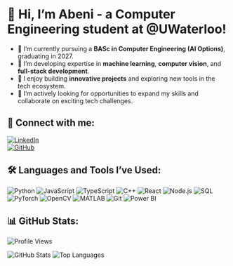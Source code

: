 # 👋 Hi, I’m Abeni - a Computer Engineering student at @UWaterloo!

- 🔭 I’m currently pursuing a **BASc in Computer Engineering (AI Options)**, graduating in 2027.
- 🌱 I’m developing expertise in **machine learning**, **computer vision**, and **full-stack development**.
- 🚀 I enjoy building **innovative projects** and exploring new tools in the tech ecosystem.
- 🎯 I’m actively looking for opportunities to expand my skills and collaborate on exciting tech challenges.

## 📌 Connect with me:
[![LinkedIn](https://img.shields.io/badge/LinkedIn-blue?style=for-the-badge&logo=linkedin)](https://www.linkedin.com/in/abeni-datta-363282275)  
[![GitHub](https://img.shields.io/badge/GitHub-black?style=for-the-badge&logo=github)](https://github.com/AbeniDatta)

## 🛠️ Languages and Tools I’ve Used:
![Python](https://img.shields.io/badge/Python-blue?style=for-the-badge&logo=python)
![JavaScript](https://img.shields.io/badge/JavaScript-yellow?style=for-the-badge&logo=javascript)
![TypeScript](https://img.shields.io/badge/TypeScript-blue?style=for-the-badge&logo=typescript)
![C++](https://img.shields.io/badge/C++-blue?style=for-the-badge&logo=cplusplus)
![React](https://img.shields.io/badge/React-black?style=for-the-badge&logo=react)
![Node.js](https://img.shields.io/badge/Node.js-green?style=for-the-badge&logo=nodedotjs)
![SQL](https://img.shields.io/badge/SQL-lightblue?style=for-the-badge&logo=postgresql)
![PyTorch](https://img.shields.io/badge/PyTorch-red?style=for-the-badge&logo=pytorch)
![OpenCV](https://img.shields.io/badge/OpenCV-green?style=for-the-badge&logo=opencv)
![MATLAB](https://img.shields.io/badge/MATLAB-orange?style=for-the-badge&logo=mathworks)
![Git](https://img.shields.io/badge/Git-orange?style=for-the-badge&logo=git)
![Power BI](https://img.shields.io/badge/Power%20BI-yellow?style=for-the-badge&logo=powerbi)

## 📊 GitHub Stats:
![Profile Views](https://komarev.com/ghpvc/?username=AbeniDatta&style=for-the-badge)  

![GitHub Stats](https://github-readme-stats.vercel.app/api?username=AbeniDatta&show_icons=true&theme=dark)
![Top Languages](https://github-readme-stats.vercel.app/api/top-langs/?username=AbeniDatta&layout=compact&theme=dark)
